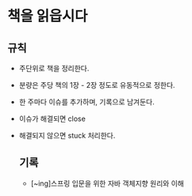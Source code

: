 # 책을 읽읍시다

## 규칙

* 주단위로 책을 정리한다.

* 분량은 주당 책의 1장 - 2장 정도로 유동적으로 정한다.

* 한 주마다 이슈를 추가하며, 기록으로 남겨둔다.

* 이슈가 해결되면 close

* 해결되지 않으면 stuck 처리한다.

  ## 기록

  * [~ing]스프링 입문을 위한 자바 객체지향 원리와 이해
 
    
